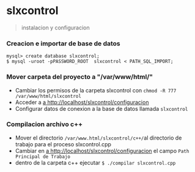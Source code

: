 # slxcontrol

>instalacion y configuracion

### Creacion e importar de base de datos

```
mysql> create database slxcontrol;
$ mysql -uroot -pPASSWORD_ROOT  slxcontrol < PATH_SQL_IMPORT;
```

### Mover carpeta del proyecto a "/var/www/html/"
* Cambiar los permisos de la carpeta slxcontrol con ``` chmod -R 777 /var/www/html/slxcontrol ```
* Acceder a [a http://localhost/slxcontrol/configuracion](http://localhost/slxcontrol/configuracion)
* Configurar datos de conexion a la base de datos llamada ```slxcontrol```


### Compilacion archivo c++
* Mover el directorio ```/var/www.html/slxcontrol/c++/```al directorio de trabajo para el proceso slxcontrol.cpp
* Cambiar en [a http://localhost/slxcontrol/configuracion](http://localhost/slxcontrol/configuracion) el campo ```Path Principal de Trabajo```
* dentro de la carpeta c++ ejecutar ``` $ ./compilar slxcontrol.cpp ```
